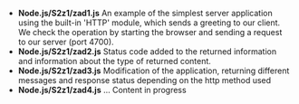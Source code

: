 * **Node.js/S2z1/zad1.js**
    An example of the simplest server application using the built-in 'HTTP' module, which sends a greeting to our client. 
    We check the operation by starting the browser and sending a request to our server (port 4700).
* **Node.js/S2z1/zad2.js**
    Status code added to the returned information and information about the type of returned content.
* **Node.js/S2z1/zad3.js**
    Modification of the application, returning different messages and response status depending on the http method used
* **Node.js/S2z1/zad4.js**
  ...
Content in progress
